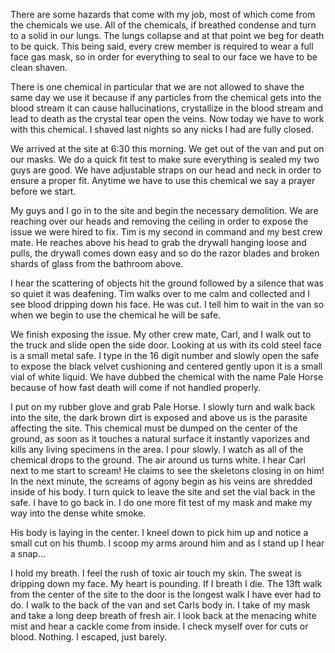 

There are some hazards that come with my job, most of which come from the chemicals we use. All of the chemicals, if breathed condense and turn to a solid in our lungs. The lungs collapse and at that point we beg for death to be quick. This being said, every crew member is required to wear a full face gas mask, so in order for everything to seal to our face we have to be clean shaven. 

There is one chemical in particular that we are not allowed to shave the same day we use it because if any particles from the chemical gets into the blood stream it can cause hallucinations, crystallize in the blood stream and lead to death as the crystal tear open the veins. Now today we have to work with this chemical. I shaved last nights so any nicks I had are fully closed.

We arrived at the site at 6:30 this morning. We get out of the van and put on our masks. We do a quick fit test to make sure everything is sealed my two guys are good. We have adjustable straps on our head and neck in order to ensure a proper fit. Anytime we have to use this chemical we say a prayer before we start. 

My guys and I go in to the site and begin the necessary demolition. We are reaching over our heads and removing the ceiling in order to expose the issue we were hired to fix. Tim is my second in command and my best crew mate. He reaches above his head to grab the drywall hanging loose and pulls, the drywall comes down easy and so do the razor blades and broken shards of glass from the bathroom above.

I hear the scattering of objects hit the ground followed by a silence that was so quiet it was deafening. Tim walks over to me calm and collected and I see blood dripping down his face. He was cut. I tell him to wait in the van so when we begin to use the chemical he will be safe. 

We finish exposing the issue. My other crew mate, Carl, and I walk out to the truck and slide open the side door. Looking at us with its cold steel face is a small metal safe. I type in the 16 digit number and slowly open the safe to expose the black velvet cushioning and centered gently upon it is a small vial of white liquid. We have dubbed the chemical with the name Pale Horse because of how fast death will come if not handled properly. 

I put on my rubber glove and grab Pale Horse. I slowly turn and walk back into the site, the dark brown dirt is exposed and above us is the parasite affecting the site. This chemical must be dumped on the center of the ground, as soon as it touches a natural surface it instantly vaporizes and kills any living specimens in the area. I pour slowly. I watch as all of the chemical drops to the ground. The air around us turns white. I hear Carl next to me start to scream! He claims to see the skeletons closing in on him! In the next minute, the screams of agony begin as his veins are shredded inside of his body. I turn quick to leave the site and set the vial back in the safe. I have to go back in. I do one more fit test of my mask and make my way into the dense white smoke. 

His body is laying in the center. I kneel down to pick him up and notice a small cut on his thumb. I scoop my arms around him and as I stand up I hear a snap…

I hold my breath. I feel the rush of toxic air touch my skin. The sweat is dripping down my face. My heart is pounding. If I breath I die. The 13ft walk from the center of the site to the door is the longest walk I have ever had to do. I walk to the back of the van and set Carls body in. I take of my mask and take a long deep breath of fresh air. I look back at the menacing white mist and hear a cackle come from inside. I check myself over for cuts or blood. Nothing. I escaped, just barely.